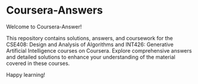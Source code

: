 # Coursera-Answers
Welcome to Coursera-Answer!

This repository contains solutions, answers, and coursework for the CSE408: Design and Analysis of Algorithms and INT426: Generative Artificial Intelligence courses on Coursera. Explore comprehensive answers and detailed solutions to enhance your understanding of the material covered in these courses.

Happy learning!

